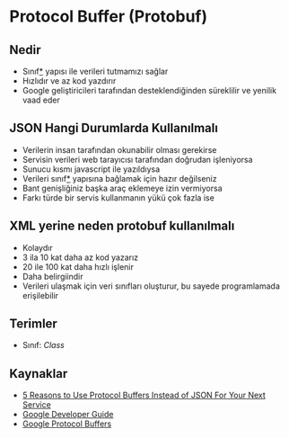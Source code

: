 # Protocol Buffer (Protobuf) 

## Nedir

- Sınıf[*](#Terimler) yapısı ile verileri tutmamızı sağlar
- Hızlıdır ve az kod yazdırır
- Google geliştiricileri tarafından desteklendiğinden süreklilir ve yenilik vaad eder

## JSON Hangi Durumlarda Kullanılmalı

- Verilerin insan tarafından okunabilir olması gerekirse
- Servisin verileri web tarayıcısı tarafından doğrudan işleniyorsa
- Sunucu kısmı javascript ile yazıldıysa
- Verileri sınıf[*](#Terimler) yapısına bağlamak için hazır değilseniz
- Bant genişliğiniz başka araç eklemeye izin vermiyorsa
- Farkı türde bir servis kullanmanın yükü çok fazla ise

## XML yerine neden protobuf kullanılmalı

- Kolaydır
- 3 ila 10 kat daha az kod yazarız
- 20 ile 100 kat daha hızlı işlenir
- Daha belirgiindir
- Verileri ulaşmak için veri sınıfları oluşturur, bu sayede programlamada erişilebilir

## Terimler

- Sınıf: *Class*

## Kaynaklar

- [5 Reasons to Use Protocol Buffers Instead of JSON For Your Next Service](https://codeclimate.com/blog/choose-protocol-buffers/)
- [Google Developer Guide](https://developers.google.com/protocol-buffers/docs/overview)
- [Google Protocol Buffers](https://developers.google.com/protocol-buffers/)
